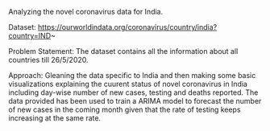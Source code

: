 Analyzing the novel coronavirus data for India.

Dataset: https://ourworldindata.org/coronavirus/country/india?country=IND~

Problem Statement: The dataset contains all the information about all countries till 26/5/2020. 

Approach: Gleaning the data specific to India and then making some basic visualizations explaining the cuurent status of novel coronavirus
in India including day-wise number of new cases, testing and deaths reported. The data provided has been used to train a ARIMA model to 
forecast the number of new cases in the coming month given that the rate of testing keeps increasing at the same rate.
